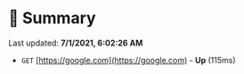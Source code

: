 # 📖 Summary
Last updated: **7/1/2021, 6:02:26 AM**

- `GET` [https://google.com](https://google.com) - **Up** (115ms)
